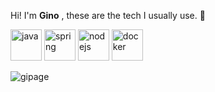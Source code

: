 
Hi! I'm <strong>Gino</strong> , these are the tech I usually use. 👋
<div styles="display:flex;">
  <img src="https://skillicons.dev/icons?i=java" alt="java" width="50" height="50" title="Java"/>
  <img src="https://skillicons.dev/icons?i=spring" alt="spring" width="50" height="50" title="Spring"/>
  <img src="https://skillicons.dev/icons?i=nodejs" alt="nodejs" width="50" height="50" title="nodejs"/> 
  <img src="https://skillicons.dev/icons?i=docker" alt="docker" width="50" height="50" title="docker"/>

    
  
  <p><img align="left" src="https://github-readme-stats.vercel.app/api/top-langs?username=gipage&show_icons=true&locale=en&layout=compact&hide_border&theme=github_dark" alt="gipage" /></p>
</div>



